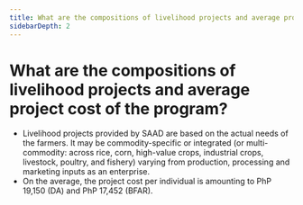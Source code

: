 ```yaml
---
title: What are the compositions of livelihood projects and average project cost of the program?
sidebarDepth: 2
---
```


# What are the compositions of livelihood projects and average project cost of the program?


 - Livelihood projects provided by SAAD are based on the actual needs of the farmers. It may be commodity-specific or integrated (or multi-commodity: across rice, corn, high-value crops, industrial crops, livestock, poultry, and fishery) varying from production, processing and marketing inputs as an enterprise. 
 - On the average, the project cost per individual is amounting to PhP 19,150 (DA) and PhP 17,452 (BFAR).
